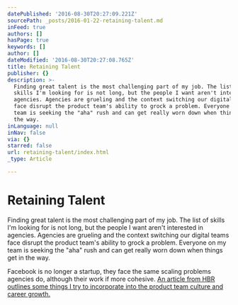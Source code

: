 ```yaml
---
datePublished: '2016-08-30T20:27:09.221Z'
sourcePath: _posts/2016-01-22-retaining-talent.md
inFeed: true
authors: []
hasPage: true
keywords: []
author: []
dateModified: '2016-08-30T20:27:08.765Z'
title: Retaining Talent
publisher: {}
description: >-
  Finding great talent is the most challenging part of my job. The list of
  skills I'm looking for is not long, but the people I want aren't interested in
  agencies. Agencies are grueling and the context switching our digital teams
  face disrupt the product team's ability to grock a problem. Everyone on my
  team is seeking the "aha" rush and can get really worn down when things get in
  the way.
inLanguage: null
inNav: false
via: {}
starred: false
url: retaining-talent/index.html
_type: Article

---
```

# Retaining Talent

Finding great talent is the most challenging part of my job. The list of skills I'm looking for is not long, but the people I want aren't interested in agencies. Agencies are grueling and the context switching our digital teams face disrupt the product team's ability to grock a problem. Everyone on my team is seeking the "aha" rush and can get really worn down when things get in the way.

Facebook is no longer a startup, they face the same scaling problems agencies do, although their work if more cohesive. [An article from HBR outlines some things I try to incorporate into the product team culture and career growth.][0]

[0]: https://hbr.org/2015/12/what-facebook-knows-about-engaging-millennial-employees